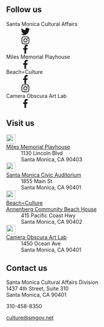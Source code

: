 
<section markdown="1">

Follow us
---------

<dl class="social">
  <dt>Santa Monica Cultural Affairs</dt>
  <dd>
    <a href="https://twitter.com/santamonicacity">
      <svg aria-label="Twitter" viewbox="0 0 512 512" xmlns="http://www.w3.org/2000/svg" width="24" height="24">
        <title>Twitter</title>
        <switch>
          <path fill="currentColor" d="M459.37 151.716c.325 4.548.325 9.097.325 13.645 0 138.72-105.583 298.558-298.558 298.558-59.452 0-114.68-17.219-161.137-47.106 8.447.974 16.568 1.299 25.34 1.299 49.055 0 94.213-16.568 130.274-44.832-46.132-.975-84.792-31.188-98.112-72.772 6.498.974 12.995 1.624 19.818 1.624 9.421 0 18.843-1.3 27.614-3.573-48.081-9.747-84.143-51.98-84.143-102.985v-1.299c13.969 7.797 30.214 12.67 47.431 13.319-28.264-18.843-46.781-51.005-46.781-87.391 0-19.492 5.197-37.36 14.294-52.954 51.655 63.675 129.3 105.258 216.365 109.807-1.624-7.797-2.599-15.918-2.599-24.04 0-57.828 46.782-104.934 104.934-104.934 30.213 0 57.502 12.67 76.67 33.137 23.715-4.548 46.456-13.32 66.599-25.34-7.798 24.366-24.366 44.833-46.132 57.827 21.117-2.273 41.584-8.122 60.426-16.243-14.292 20.791-32.161 39.308-52.628 54.253z"></path>
          <foreignobject>Twitter</foreignobject>
        </switch>
      </svg>
    </a>
  </dd>
  <dd>
    <a href="https://www.instagram.com/cityofsantamonica">
      <svg aria-label="Instagram" viewbox="0 0 448 512" xmlns="http://www.w3.org/2000/svg" width="24" height="24">
        <title>Instagram</title>
        <switch>
           <path fill="currentColor" d="M224.1 141c-63.6 0-114.9 51.3-114.9 114.9s51.3 114.9 114.9 114.9S339 319.5 339 255.9 287.7 141 224.1 141zm0 189.6c-41.1 0-74.7-33.5-74.7-74.7s33.5-74.7 74.7-74.7 74.7 33.5 74.7 74.7-33.6 74.7-74.7 74.7zm146.4-194.3c0 14.9-12 26.8-26.8 26.8-14.9 0-26.8-12-26.8-26.8s12-26.8 26.8-26.8 26.8 12 26.8 26.8zm76.1 27.2c-1.7-35.9-9.9-67.7-36.2-93.9-26.2-26.2-58-34.4-93.9-36.2-37-2.1-147.9-2.1-184.9 0-35.8 1.7-67.6 9.9-93.9 36.1s-34.4 58-36.2 93.9c-2.1 37-2.1 147.9 0 184.9 1.7 35.9 9.9 67.7 36.2 93.9s58 34.4 93.9 36.2c37 2.1 147.9 2.1 184.9 0 35.9-1.7 67.7-9.9 93.9-36.2 26.2-26.2 34.4-58 36.2-93.9 2.1-37 2.1-147.8 0-184.8zM398.8 388c-7.8 19.6-22.9 34.7-42.6 42.6-29.5 11.7-99.5 9-132.1 9s-102.7 2.6-132.1-9c-19.6-7.8-34.7-22.9-42.6-42.6-11.7-29.5-9-99.5-9-132.1s-2.6-102.7 9-132.1c7.8-19.6 22.9-34.7 42.6-42.6 29.5-11.7 99.5-9 132.1-9s102.7-2.6 132.1 9c19.6 7.8 34.7 22.9 42.6 42.6 11.7 29.5 9 99.5 9 132.1s2.7 102.7-9 132.1z"></path>
          <foreignobject>Instagram</foreignobject>
        </switch>
      </svg>
    </a>
  </dd>
  <dd>
    <a href="https://www.facebook.com/Santa.Monica.Cultural.Affairs/">
      <svg aria-label="Facebook" viewbox="0 0 264 512" xmlns="http://www.w3.org/2000/svg" width="24" height="24">
        <title>Facebook</title>
        <switch>
           <path fill="currentColor" d="M76.7 512V283H0v-91h76.7v-71.7C76.7 42.4 124.3 0 193.8 0c33.3 0 61.9 2.5 70.2 3.6V85h-48.2c-37.8 0-45.1 18-45.1 44.3V192H256l-11.7 91h-73.6v229"></path>
          <foreignobject>Facebook</foreignobject>
        </switch>
      </svg>
    </a>
  </dd>
  <dt>Miles Memorial Playhouse</dt>
  <dd>
    <a href="https://www.facebook.com/milesplayhouse/">
      <svg aria-label="Facebook" viewbox="0 0 264 512" xmlns="http://www.w3.org/2000/svg" width="24" height="24">
        <title>Facebook</title>
        <switch>
           <path fill="currentColor" d="M76.7 512V283H0v-91h76.7v-71.7C76.7 42.4 124.3 0 193.8 0c33.3 0 61.9 2.5 70.2 3.6V85h-48.2c-37.8 0-45.1 18-45.1 44.3V192H256l-11.7 91h-73.6v229"></path>
          <foreignobject>Facebook</foreignobject>
        </switch>
      </svg>
    </a>
  </dd>
  <dt>Beach=Culture</dt>
  <dd>
    <a href="https://www.facebook.com/annenbergbeachhouse/">
      <svg aria-label="Facebook" viewbox="0 0 264 512" xmlns="http://www.w3.org/2000/svg" width="24" height="24">
        <title>Facebook</title>
        <switch>
           <path fill="currentColor" d="M76.7 512V283H0v-91h76.7v-71.7C76.7 42.4 124.3 0 193.8 0c33.3 0 61.9 2.5 70.2 3.6V85h-48.2c-37.8 0-45.1 18-45.1 44.3V192H256l-11.7 91h-73.6v229"></path>
          <foreignobject>Facebook</foreignobject>
        </switch>
      </svg>
    </a>
  </dd>
  <dd>
    <a href="https://www.instagram.com/annenbergcommunitybeachhouse/">
      <svg aria-label="Instagram" viewbox="0 0 448 512" xmlns="http://www.w3.org/2000/svg" width="24" height="24">
        <title>Instagram</title>
        <switch>
           <path fill="currentColor" d="M224.1 141c-63.6 0-114.9 51.3-114.9 114.9s51.3 114.9 114.9 114.9S339 319.5 339 255.9 287.7 141 224.1 141zm0 189.6c-41.1 0-74.7-33.5-74.7-74.7s33.5-74.7 74.7-74.7 74.7 33.5 74.7 74.7-33.6 74.7-74.7 74.7zm146.4-194.3c0 14.9-12 26.8-26.8 26.8-14.9 0-26.8-12-26.8-26.8s12-26.8 26.8-26.8 26.8 12 26.8 26.8zm76.1 27.2c-1.7-35.9-9.9-67.7-36.2-93.9-26.2-26.2-58-34.4-93.9-36.2-37-2.1-147.9-2.1-184.9 0-35.8 1.7-67.6 9.9-93.9 36.1s-34.4 58-36.2 93.9c-2.1 37-2.1 147.9 0 184.9 1.7 35.9 9.9 67.7 36.2 93.9s58 34.4 93.9 36.2c37 2.1 147.9 2.1 184.9 0 35.9-1.7 67.7-9.9 93.9-36.2 26.2-26.2 34.4-58 36.2-93.9 2.1-37 2.1-147.8 0-184.8zM398.8 388c-7.8 19.6-22.9 34.7-42.6 42.6-29.5 11.7-99.5 9-132.1 9s-102.7 2.6-132.1-9c-19.6-7.8-34.7-22.9-42.6-42.6-11.7-29.5-9-99.5-9-132.1s-2.6-102.7 9-132.1c7.8-19.6 22.9-34.7 42.6-42.6 29.5-11.7 99.5-9 132.1-9s102.7-2.6 132.1 9c19.6 7.8 34.7 22.9 42.6 42.6 11.7 29.5 9 99.5 9 132.1s2.7 102.7-9 132.1z"></path>
          <foreignobject>Instagram</foreignobject>
        </switch>
      </svg>
    </a>
  </dd>
  <dt>Camera Obscura Art Lab</dt>
  <dd>
    <a href="https://www.facebook.com/1450Ocean/">
      <svg aria-label="Facebook" viewbox="0 0 264 512" xmlns="http://www.w3.org/2000/svg" width="24" height="24">
        <title>Facebook</title>
        <switch>
           <path fill="currentColor" d="M76.7 512V283H0v-91h76.7v-71.7C76.7 42.4 124.3 0 193.8 0c33.3 0 61.9 2.5 70.2 3.6V85h-48.2c-37.8 0-45.1 18-45.1 44.3V192H256l-11.7 91h-73.6v229"></path>
          <foreignobject>Facebook</foreignobject>
        </switch>
      </svg>
    </a>
  </dd>
</dl>

</section>


<section markdown="1">

Visit us
--------

<dl class="locations">
  <dt>
    <a href="/miles-memorial-playhouse/">
      <img src="/uploads/icon-miles-playhouse.png" height="25" alt="" /><br />
      Miles Memorial Playhouse
    </a>
  </dt>
  <dd>
    1130 Lincoln Blvd<br />
    Santa Monica, CA 90403
  </dd>
  <dt>
    <a href="https://www.smgov.net/departments/ccs/civicauditorium/">
      <img src="/uploads/icon-civic-auditorium.png" height="25" alt="" /><br />
      Santa Monica Civic Auditorium
    </a>
  </dt>
  <dd>
    1855 Main St<br />
    Santa Monica, CA 90401
  </dd>
  <dt>
    <a href="beach-culture/">
      <img src="/uploads/icon-beachhouse.png" height="25" alt="" /><br />
      Beach=Culture<br />Annenberg Community Beach House
    </a>
  </dt>
  <dd>
    415 Pacific Coast Hwy<br />
    Santa Monica, CA 90402
  </dd>
  <dt>
    <a href="camera-obscura-art-lab/">
      <img src="/uploads/icon-camera-obscura.png" height="25" alt="" /><br />
      Camera Obscura Art Lab
    </a>
  </dt>
  <dd>
    1450 Ocean Ave<br />
    Santa Monica, CA 90401
  </dd>
</dl>

</section>


<section markdown="1">

Contact us
----------

Santa Monica Cultural Affairs Division  
1437 4th Street, Suite 310  
Santa Monica, CA 90401

310-458-8350

[culture@smgov.net](mailto:culture@smgov.net)

</section>
